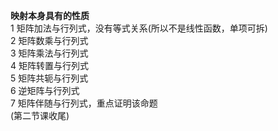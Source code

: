 **映射本身具有的性质**    
1 矩阵加法与行列式，没有等式关系(所以不是线性函数，单项可拆)    
2 矩阵数乘与行列式    
3 矩阵乘法与行列式    
4 矩阵转置与行列式    
5 矩阵共轭与行列式    
6 逆矩阵与行列式    
7 矩阵伴随与行列式，重点证明该命题    
(第二节课收尾)    
